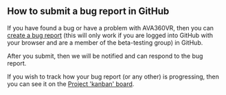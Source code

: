 ## How to submit a bug report in GitHub

If you have found a bug or have a problem with AVA360VR, then you can [create a bug report](https://github.com/BigSoftVideo/AVA360VR-beta-testing/issues/new?assignees=ArturKovacs%2C+skandilocks&labels=bug+%3Abug%3A&template=bug_report.md&title=%5BBUG%5D+) (this will only work if you are logged into GitHub with your browser and are a member of the beta-testing group) in GitHub.

After you submit, then we will be notified and can respond to the bug report.

If you wish to track how your bug report (or any other) is progressing, then you can see it on the [Project 'kanban' board](https://github.com/BigSoftVideo/AVA360VR-beta-testing/projects/1).